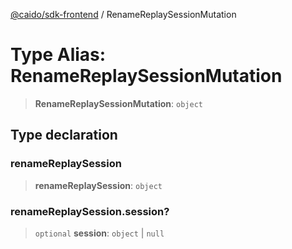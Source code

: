 [@caido/sdk-frontend](../index.md) / RenameReplaySessionMutation

# Type Alias: RenameReplaySessionMutation

> **RenameReplaySessionMutation**: `object`

## Type declaration

### renameReplaySession

> **renameReplaySession**: `object`

### renameReplaySession.session?

> `optional` **session**: `object` \| `null`
